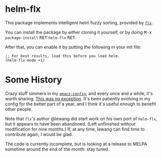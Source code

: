 # helm-flx

This package implements intelligent helm fuzzy sorting, provided by [`flx`](https://github.com/lewang/flx).

You can install the package by either cloning it yourself, or by doing <kbd>M-x</kbd> `package-install` <kbd>RET</kbd> `helm-flx` <kbd>RET</kbd>.

After that, you can enable it by putting the following in your init file:

```emacs
;; For best results, load this before you load helm.
(helm-flx-mode +1)
```

Some History
============

Crazy stuff simmers in my [`emacs-config`](https://github.com/PythonNut/emacs-config), and every once and a while, it's worth sharing. [This was no exception](https://github.com/PythonNut/emacs-config/blob/f1df3ac16410bfa72d88855325bd6c2de56f587b/modules/config-helm.el#L33#L89). It's been patiently evolving in my config for the better part of a year, and I think it's useful enough to benefit other people.

Note that `flx`'s author @lewang did start work on his own port of `helm-flx`, but it appears to have been abandoned. (Left unfinished without modification for nine months.) If, at any time, lewang can find time to contribute again, I would be glad.

The code is currently incomplete, but is looking at a release to MELPA sometime around the end of the month: stay tuned.
